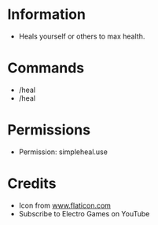# Information 
- Heals yourself or others to max health.
 # Commands
- /heal
- /heal <username>
 # Permissions
- Permission: simpleheal.use
 # Credits
- Icon from www.flaticon.com
- Subscribe to Electro Games on YouTube
